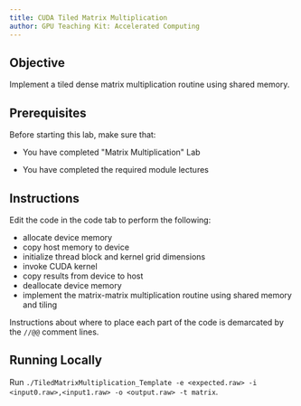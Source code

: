 ```yaml
---
title: CUDA Tiled Matrix Multiplication
author: GPU Teaching Kit: Accelerated Computing
---
```


## Objective

Implement a tiled dense matrix multiplication routine using shared memory.

## Prerequisites

Before starting this lab, make sure that:

* You have completed "Matrix Multiplication" Lab

* You have completed the required module lectures

## Instructions

Edit the code in the code tab to perform the following:

- allocate device memory
- copy host memory to device
- initialize thread block and kernel grid dimensions
- invoke CUDA kernel
- copy results from device to host
- deallocate device memory
- implement the matrix-matrix multiplication routine using shared memory and tiling

Instructions about where to place each part of the code is
demarcated by the `//@@` comment lines.

## Running Locally

Run `./TiledMatrixMultiplication_Template -e <expected.raw> -i <input0.raw>,<input1.raw> -o <output.raw> -t matrix`.
